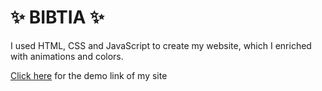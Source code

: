 # ✨ BIBTIA ✨

I used HTML, CSS and JavaScript to create my website, which I enriched with animations and colors.

[Click here](https://seymanurosmanoglu.github.io/bibtia/) for the demo link of my site
